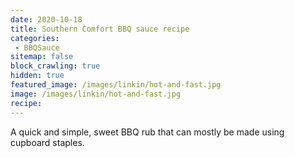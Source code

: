 ```yaml
---
date: 2020-10-18
title: Southern Comfort BBQ sauce recipe
categories:
 - BBQSauce
sitemap: false
block_crawling: true
hidden: true
featured_image: /images/linkin/hot-and-fast.jpg
image: /images/linkin/hot-and-fast.jpg
recipe:
---
```


A quick and simple, sweet BBQ rub that can mostly be made using cupboard staples.
